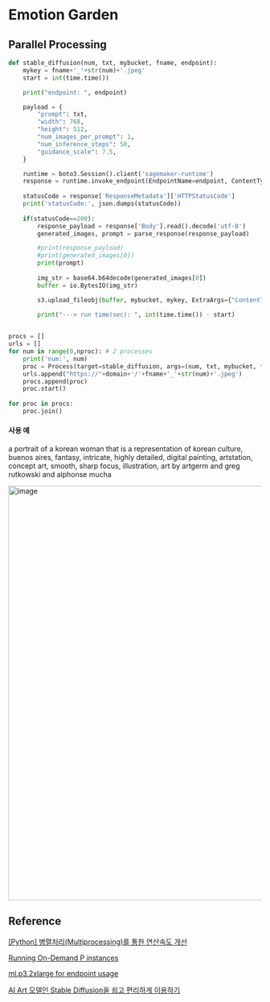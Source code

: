# Emotion Garden

## Parallel Processing

```python
def stable_diffusion(num, txt, mybucket, fname, endpoint):
    mykey = fname+'_'+str(num)+'.jpeg'  
    start = int(time.time())

    print("endpoint: ", endpoint)

    payload = {        
        "prompt": txt,
        "width": 768,
        "height": 512,
        "num_images_per_prompt": 1,
        "num_inference_steps": 50,
        "guidance_scale": 7.5,
    }

    runtime = boto3.Session().client('sagemaker-runtime')
    response = runtime.invoke_endpoint(EndpointName=endpoint, ContentType='application/json', Accept='application/json;jpeg', Body=json.dumps(payload))
    
    statusCode = response['ResponseMetadata']['HTTPStatusCode']
    print('statusCode:', json.dumps(statusCode))
    
    if(statusCode==200):
        response_payload = response['Body'].read().decode('utf-8')
        generated_images, prompt = parse_response(response_payload)

        #print(response_payload)
        #print(generated_images[0])
        print(prompt)
        
        img_str = base64.b64decode(generated_images[0])
        buffer = io.BytesIO(img_str) 

        s3.upload_fileobj(buffer, mybucket, mykey, ExtraArgs={"ContentType": "image/jpeg"})
        
        print("---> run time(sec): ", int(time.time()) - start)


procs = []    
urls = []
for num in range(0,nproc): # 2 processes
    print('num:', num)
    proc = Process(target=stable_diffusion, args=(num, txt, mybucket, fname, endpoints[num],))
    urls.append("https://"+domain+'/'+fname+'_'+str(num)+'.jpeg')    
    procs.append(proc)
    proc.start()
        
for proc in procs:
    proc.join()
```

#### 사용 예 

a portrait of a korean woman that is a representation of korean culture, buenos aires, fantasy, intricate, highly detailed, digital painting, artstation, concept art, smooth, sharp focus, illustration, art by artgerm and greg rutkowski and alphonse mucha


<img width="825" alt="image" src="https://user-images.githubusercontent.com/52392004/220710074-7054c429-0d71-469b-b295-1702465cdf20.png">



## Reference

[[Python] 병렬처리(Multiprocessing)를 통한 연산속도 개선](https://yganalyst.github.io/data_handling/memo_17_parallel/)

[Running On-Demand P instances](https://ap-northeast-1.console.aws.amazon.com/servicequotas/home/services/ec2/quotas/L-417A185B)

[ml.p3.2xlarge for endpoint usage](https://ap-northeast-1.console.aws.amazon.com/servicequotas/home/services/sagemaker/quotas/L-1623D0BE)

[AI Art 모델인 Stable Diffusion을 쉽고 편리하게 이용하기](https://github.com/kyopark2014/stable-diffusion-api-server)
